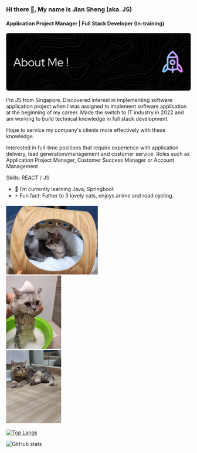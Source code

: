 ### Hi there 👋, My name is Jian Sheng (aka. JS)
#### Application Project Manager | Full Stack Developer (In-training)
![Header](./github-header-image-2.png)

I'm JS from Singapore. Discovered interest in implementing software application project when I was assigned to implement software application at the beginning of my career.  Made the switch to IT industry in 2022 and am working to build technical knowledge in full stack development.

Hope to service my company's clients more effectively with these knowledge. 

Interested in full-time positions that require experience with application delivery, lead generation/management and customer service. Roles such as Application Project Manager, Customer Success Manager or Account Management.

Skills:  REACT / JS 

- 🌱 I’m currently learning Java, Springboot 
- ⚡ Fun fact: Father to 3 lovely cats, enjoys anime and road cycling. 


<img src="https://github.com/jswee1/jswee1/blob/main/1.jpeg" width= "250"/> <br />
<img src="https://github.com/jswee1/jswee1/blob/main/2.jpeg" width= "150"/>  
<img src="https://github.com/jswee1/jswee1/blob/main/3.jpeg" width= "150"/>
    
   



[![Top Langs](https://github-readme-stats.vercel.app/api/top-langs/?username=jswee1)](https://github.com/anuraghazra/github-readme-stats)

![GitHub stats](https://github-readme-stats.vercel.app/api?username=jswee1&show_icons=true)  

